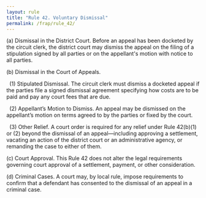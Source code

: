 ```yaml
---
layout: rule
title: "Rule 42. Voluntary Dismissal"
permalink: /frap/rule_42/
---
```


(a) Dismissal in the District Court. Before an appeal has been docketed by the circuit clerk, the district court may dismiss the appeal on the filing of a stipulation signed by all parties or on the appellant's motion with notice to all parties.


(b) Dismissal in the Court of Appeals.


&nbsp;&nbsp;(1) Stipulated Dismissal. The circuit clerk must dismiss a docketed appeal if the parties file a signed dismissal agreement specifying how costs are to be paid and pay any court fees that are due.


&nbsp;&nbsp;(2) Appellant’s Motion to Dismiss. An appeal may be dismissed on the appellant’s motion on terms agreed to by the parties or fixed by the court.


&nbsp;&nbsp;(3) Other Relief. A court order is required for any relief under Rule 42(b)(1) or (2) beyond the dismissal of an appeal—including approving a settlement, vacating an action of the district court or an administrative agency, or remanding the case to either of them.


(c) Court Approval. This Rule 42 does not alter the legal requirements governing court approval of a settlement, payment, or other consideration.


(d) Criminal Cases. A court may, by local rule, impose requirements to confirm that a defendant has consented to the dismissal of an appeal in a criminal case.